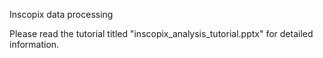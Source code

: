 Inscopix data processing

Please read the tutorial titled "inscopix_analysis_tutorial.pptx" for detailed information.
